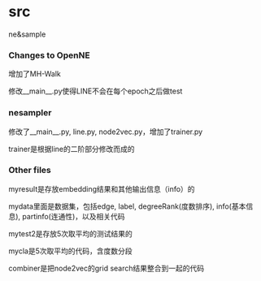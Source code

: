 # src
ne&amp;sample
### Changes to OpenNE
增加了MH-Walk

修改__main__.py使得LINE不会在每个epoch之后做test

### nesampler
修改了__main__.py, line.py, node2vec.py，增加了trainer.py

trainer是根据line的二阶部分修改而成的

### Other files
myresult是存放embedding结果和其他输出信息（info）的

mydata里面是数据集，包括edge, label, degreeRank(度数排序), info(基本信息), partinfo(连通性)，以及相关代码

mytest2是存放5次取平均的测试结果的

mycla是5次取平均的代码，含度数分段

combiner是把node2vec的grid search结果整合到一起的代码

